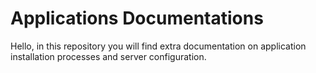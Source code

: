 # Applications Documentations
Hello, in this repository you will find extra documentation on application installation processes and server configuration.
